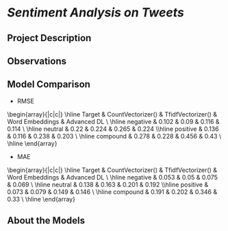 # _**Sentiment Analysis on Tweets**_


## **Project Description**

## **Observations**


## **Model Comparison**

* RMSE

\begin{array}{|c|c|} \hline
Target & CountVectorizer() & TfidfVectorizer() & Word Embeddings & Advanced DL \\ \hline
negative & 0.102 & 0.09 & 0.116 & 0.114 \\ \hline
neutral & 0.22 & 0.224 & 0.265 & 0.224 \\\hline
positive & 0.136 & 0.116 & 0.238 & 0.203 \\ \hline
compound & 0.278 & 0.228 & 0.456 & 0.43 \\ \hline
\end{array}

* MAE

\begin{array}{|c|c|} \hline
Target & CountVectorizer() & TfidfVectorizer() & Word Embeddings & Advanced DL \\ \hline
negative & 0.053 & 0.05 & 0.075 & 0.069 \\ \hline
neutral & 0.138 & 0.163 & 0.201 & 0.192 \\\hline
positive & 0.073 & 0.079 & 0.149 & 0.146 \\ \hline
compound & 0.191 & 0.202 & 0.346 & 0.33 \\ \hline
\end{array}

## **About the Models**
